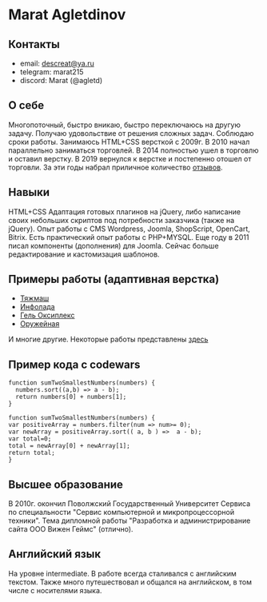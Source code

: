 # Marat Agletdinov
## Контакты
- email: descreat@ya.ru
- telegram: marat215
- discord: Marat (@agletd)

## О себе
Многопоточный, быстро вникаю, быстро переключаюсь на другую задачу. Получаю удовольствие от решения сложных задач. Соблюдаю сроки работы.
Занимаюсь HTML+CSS версткой с 2009г. В 2010 начал параллельно заниматься торговлей. В 2014 полностью ушел в торговлю и оставил верстку. В 2019 вернулся к верстке и постепенно отошел от торговли.
За эти годы набрал приличное количество [отзывов](https://www.fl.ru/users/belive/opinions/).

## Навыки
HTML+CSS
Адаптация готовых плагинов на jQuery, либо написание своих небольших скриптов под потребности заказчика (также на jQuery).
Опыт работы с CMS Wordpress, Joomla, ShopScript, OpenCart, Bitrix.
Есть практический опыт работы с PHP+MYSQL. Еще году в 2011 писал компоненты (дополнения) для Joomla. Сейчас больше редактирование и кастомизация шаблонов.

## Примеры работы (адаптивная верстка)
* [Тяжмаш](https://www.tyazhmash.com)
* [Инфолада](http://infolada.ru)
* [Гель Оксиплекс](https://oxiplexgel.ru)
* [Оружейная](https://pikearmory.ru)

И многие другие.
Некоторые работы представлены [здесь](https://www.fl.ru/users/belive/portfolio/)

## Пример кода с codewars
```
function sumTwoSmallestNumbers(numbers) {  
  numbers.sort((a,b) => a - b);
  return numbers[0] + numbers[1];
}
```
```
function sumTwoSmallestNumbers(numbers) {
var positiveArray = numbers.filter(num => num>= 0);
var newArray = positiveArray.sort(( a, b ) =>  a - b);
var total=0;
total = newArray[0] + newArray[1];
return total;
}
```
## Высшее образование
В 2010г. окончил Поволжский Государственный Университет Сервиса по специальности "Сервис компьютерной и микропроцессорной техники".
Тема дипломной работы "Разработка и администрирование сайта ООО Вижен Геймс" (отлично).

## Английский язык
На уровне intermediate. 
В работе всегда сталивался с английским текстом. Также много путешествовал и общался на английском, в том числе с носителями языка.

